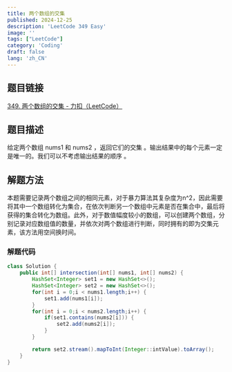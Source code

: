 ```yaml
---
title: 两个数组的交集
published: 2024-12-25
description: 'LeetCode 349 Easy'
image: ''
tags: ["LeetCode"]
category: 'Coding'
draft: false 
lang: 'zh_CN'
---
```


## 题目链接

[349. 两个数组的交集 - 力扣（LeetCode）](https://leetcode.cn/problems/intersection-of-two-arrays/description/)

## 题目描述

给定两个数组 nums1 和 nums2 ，返回它们的交集 。输出结果中的每个元素一定是唯一的。我们可以不考虑输出结果的顺序 。

## 解题方法

本题需要记录两个数组之间的相同元素，对于暴力算法其复杂度为n^2，因此需要将其中一个数组转化为集合，在依次判断另一个数组中元素是否在集合中，最后将获得的集合转化为数组。此外，对于数值幅度较小的数组，可以创建两个数组，分别记录对应数组值的数量，并依次对两个数组进行判断，同时拥有的即为交集元素，该方法用空间换时间。

### 解题代码
```java
class Solution {
    public int[] intersection(int[] nums1, int[] nums2) {
        HashSet<Integer> set1 = new HashSet<>();
        HashSet<Integer> set2 = new HashSet<>();
        for(int i = 0;i < nums1.length;i++) {
            set1.add(nums1[i]);
        }
        for(int i = 0;i < nums2.length;i++) {
            if(set1.contains(nums2[i])) {
                set2.add(nums2[i]);
            }
        }

        return set2.stream().mapToInt(Integer::intValue).toArray();
    }
}
```
